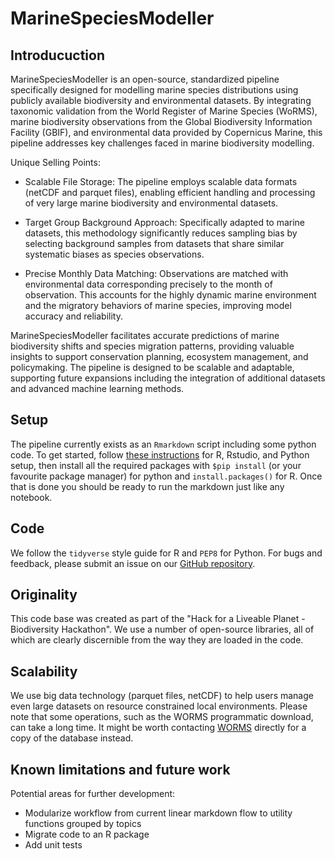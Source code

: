 # MarineSpeciesModeller

## Introducuction
MarineSpeciesModeller is an open-source, standardized pipeline specifically designed for modelling marine species distributions using publicly available biodiversity and environmental datasets. By integrating taxonomic validation from the World Register of Marine Species (WoRMS), marine biodiversity observations from the Global Biodiversity Information Facility (GBIF), and environmental data provided by Copernicus Marine, this pipeline addresses key challenges faced in marine biodiversity modelling.

Unique Selling Points:

* Scalable File Storage: The pipeline employs scalable data formats (netCDF and parquet files), enabling efficient handling and processing of very large marine biodiversity and environmental datasets.

* Target Group Background Approach: Specifically adapted to marine datasets, this methodology significantly reduces sampling bias by selecting background samples from datasets that share similar systematic biases as species observations.

* Precise Monthly Data Matching: Observations are matched with environmental data corresponding precisely to the month of observation. This accounts for the highly dynamic marine environment and the migratory behaviors of marine species, improving model accuracy and reliability.

MarineSpeciesModeller facilitates accurate predictions of marine biodiversity shifts and species migration patterns, providing valuable insights to support conservation planning, ecosystem management, and policymaking. The pipeline is designed to be scalable and adaptable, supporting future expansions including the integration of additional datasets and advanced machine learning methods.

## Setup
The pipeline currently exists as an `Rmarkdown` script including some python code. To get started, follow [these instructions](https://rpubs.com/dehbanh_91/Rpython) for R, Rstudio, and Python setup, then install all the required packages with `$pip install` (or your favourite package manager) for python and `install.packages()` for R. Once that is done you should be ready to run the markdown just like any notebook.

## Code
We follow the `tidyverse` style guide for R and `PEP8` for Python. For bugs and feedback, please submit an issue on our [GitHub repository](https://github.com/OceanOS-MVP/marine_sdm).

## Originality
This code base was created as part of the "Hack for a Liveable Planet - Biodiversity Hackathon". We use a number of open-source libraries, all of which are clearly discernible from the way they are loaded in the code.

## Scalability
We use big data technology (parquet files, netCDF) to help users manage even large datasets on resource constrained local environments.
Please note that some operations, such as the WORMS programmatic download, can take a long time. It might be worth contacting [WORMS](https://www.marinespecies.org/about.php) directly for a copy of the database instead.

## Known limitations and future work
Potential areas for further development:
* Modularize workflow from current linear markdown flow to utility functions grouped by topics
* Migrate code to an R package
* Add unit tests
